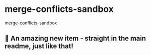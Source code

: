# merge-conflicts-sandbox
merge-conflicts-sandbox

## 🌱 An  amazing new item - straight in the main readme, just like that!
